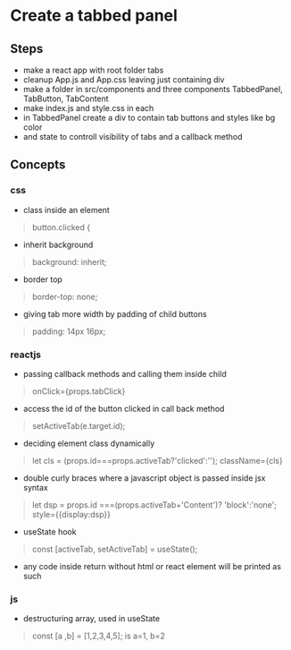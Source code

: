 # Create a tabbed panel

## Steps
- make a react app with root folder tabs
- cleanup App.js and App.css leaving just containing div
- make a folder in src/components and three components TabbedPanel, TabButton, TabContent
- make index.js and style.css in each
- in TabbedPanel create a div to contain tab buttons and styles like bg color
- and state to controll visibility of tabs and a callback method

## Concepts
### css
- class inside an element
> button.clicked {
- inherit background
> background: inherit;
- border top
> border-top: none;
- giving tab more width by padding of child buttons
> padding: 14px 16px;

### reactjs
- passing callback methods and calling them inside child
> onClick={props.tabClick}
- access the id of the button clicked in call back method
> setActiveTab(e.target.id);
- deciding element class dynamically
> let cls = (props.id===props.activeTab?'clicked':'');
> className={cls}
- double curly braces where a javascript object is passed inside jsx syntax
> let dsp = props.id ===(props.activeTab+'Content')? 'block':'none';
> style={{display:dsp}}
- useState hook
> const [activeTab, setActiveTab] = useState();
- any code inside return without html or react element will be printed as such


### js
- destructuring array, used in useState 
> const [a ,b] = [1,2,3,4,5]; is a=1, b=2